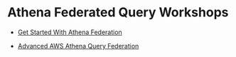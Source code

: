 # Athena Federated Query Workshops

- [Get Started With Athena Federation](https://catalog.workshops.aws/athena-immersion-day/en-US/40-federatedquery/data-sources)

- [Advanced AWS Athena Query Federation](https://github.com/awslabs/aws-athena-query-federation)
